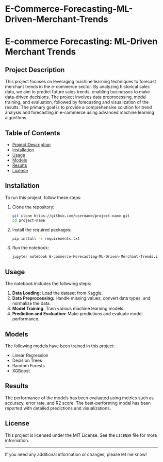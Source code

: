 # E-Commerce-Forecasting-ML-Driven-Merchant-Trends

# E-commerce Forecasting: ML-Driven Merchant Trends

## Project Description

This project focuses on leveraging machine learning techniques to forecast merchant trends in the e-commerce sector. By analyzing historical sales data, we aim to predict future sales trends, enabling businesses to make data-driven decisions. The project involves data preprocessing, model training, and evaluation, followed by forecasting and visualization of the results. The primary goal is to provide a comprehensive solution for trend analysis and forecasting in e-commerce using advanced machine learning algorithms.

## Table of Contents

- [Project Description](#project-description)
- [Installation](#installation)
- [Usage](#usage)
- [Models](#models)
- [Results](#results)
- [License](#license)

## Installation

To run this project, follow these steps:

1. Clone the repository:
    ```bash
    git clone https://github.com/username/project-name.git
    cd project-name
    ```

2. Install the required packages:
    ```bash
    pip install -r requirements.txt
    ```

3. Run the notebook:
    ```bash
    jupyter notebook E-commerce-Forecasting-ML-Driven-Merchant-Trends.ipynb
    ```

## Usage

The notebook includes the following steps:

1. **Data Loading:** Load the dataset from Kaggle.
2. **Data Preprocessing:** Handle missing values, convert data types, and normalize the data.
3. **Model Training:** Train various machine learning models.
4. **Prediction and Evaluation:** Make predictions and evaluate model performance.

## Models

The following models have been trained in this project:

- Linear Regression
- Decision Trees
- Random Forests
- XGBoost

## Results

The performance of the models has been evaluated using metrics such as accuracy, error rate, and R2 score. The best-performing model has been reported with detailed predictions and visualizations.

## License

This project is licensed under the MIT License. See the `LICENSE` file for more information.

---

If you need any additional information or changes, please let me know!

